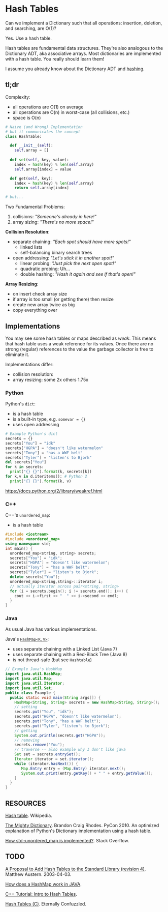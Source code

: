 Hash Tables
===========

Can we implement a Dictionary such that all operations: insertion, deletion, and searching, are O(1)? 

Yes. Use a hash table.

Hash tables are fundamental data structures.
They're also analogous to the Dictionary ADT, aka associative arrays.
Most dictionaries are implemented with a hash table.
You really should learn them!

I assume you already know about the Dictionary ADT and  [hashing](hashing.md).

## tl;dr

Complexity:
- all operations are O(1) on average
- all operations are O(n) in worst-case (all collisions, etc.)
- space is O(n)

```python
# Naive (and Wrong) Implementation
# but it communicates the concept
class HashTable:

  def __init__(self):
    self.array = []
        
  def set(self, key, value):
    index = hash(key) % len(self.array)
    self.array[index] = value

  def get(self, key):
    index = hash(key) % len(self.array)
    return self.array[index]

# but...
```

Two Fundamental Problems:
1. collisions: _"Someone's already in here!"_
2. array sizing: _"There's no more space!"_

**Collision Resolution**:
- separate chaining: _"Each spot should have more spots!"_
  - linked lists
  - self-balancing binary search trees 
- open addressing: _"Let's stick it in another spot!"_
  - linear probing: _"Just pick the next open spot!"_
  - quadratic probing: Uh...
  - double hashing: _"Hash it again and see if that's open!"_

**Array Resizing**:
  - on insert check array size
  - if array is too small (or getting there) then resize
  - create new array twice as big
  - copy everything over



## Implementations

You may see some hash tables or maps described as _weak_.
This means that hash table uses a weak reference for its values.
Once there are no strong (regular) references to the value the garbage collector is free to eliminate it.

Implementations differ:
- collision resolution:
- array resizing: some 2x others 1.75x

### Python

Python's `dict`:
- is a hash table
- is a built-in type, e.g. `somevar = {}`
- uses open addressing

```python
# Example Python's dict
secrets = {}
secrets["You"] = "idk"
secrets["HGPA"] = "doesn't like watermelon"
secrets["Tony"] = "has a WWF belt"
secrets["Tyler"] = "listen's to Bjork"
del secrets["You"]
for k in secrets:
  print("{} {}").format(k, secrets[k])
for k,v in d.iteritems(): # Python 2
  print("{} {}").format(k, v)
```

https://docs.python.org/2/library/weakref.html

### C++

C++'s `unordered_map`:
- is a hash table

```cpp
#include <iostream>
#include <unordered_map>
using namespace std;
int main() {
  unordered_map<string, string> secrets;
  secrets["You"] = "idk";
  secrets["HGPA"] = "doesn't like watermelon";
  secrets["Tony"] = "has a WWF belt";
  secrets["Tyler"] = "listen's to Bjork";
  delete secrets["You"];
  unordered_map<string,string>::iterator i;
  // actually iterator across pair<string, string>
  for (i = secrets.begin(); i != secrets.end(); i++) {
    cout << i->first << "  " << i->second << endl;
  }
}
```

### Java

As usual Java has various implementations.

Java's [`HashMap<K,V>`](https://docs.oracle.com/javase/7/docs/api/java/util/HashMap.html):
  - uses separate chaining with a Linked List (Java 7)
  - uses separate chaining with a Red-Black Tree (Java 8)
  - is not thread-safe (but see `Hashtable`)

```java
// Example Java's HashMap
import java.util.HashMap;
import java.util.Map;
import java.util.Iterator;
import java.util.Set;
public class Example {
  public static void main(String args[]) {
    HashMap<String, String> secrets = new HashMap<String, String>();
    // setting
    secrets.put("You", "idk");
    secrets.put("HGPA", "doesn't like watermelon");
    secrets.put("Tony", "has a WWF belt");
    secrets.put("Tyler", "listen's to Bjork");
    // getting
    System.out.println(secrets.get("HGPA"));
    // removing
    secrets.remove("You");
    // traverse -- also example why I don't like java
    Set set = secrets.entrySet();
    Iterator iterator = set.iterator();
    while (iterator.hasNext()) {
       Map.Entry entry = (Map.Entry) iterator.next();
       System.out.print(entry.getKey() + " " + entry.getValue());
    }
  }
}
```

## RESOURCES

[Hash table](https://en.wikipedia.org/wiki/Hash_table). Wikipedia.

[The Mighty Dictionary](https://www.youtube.com/watch?v=C4Kc8xzcA68). Brandon Craig Rhodes. PyCon 2010. An optimized explanation of Python's Dictionary implementation using a hash table.

[How std::unordered_map is implemented?](http://stackoverflow.com/questions/31112852/how-stdunordered-map-is-implemented/31113618#31113618). Stack Overflow.

## TODO

[A Proposal to Add Hash Tables to the Standard Library (revision 4)](http://www.open-std.org/jtc1/sc22/wg21/docs/papers/2003/n1456.html). Matthew Austern. 2003-04-03.

[How does a HashMap work in JAVA](http://coding-geek.com/how-does-a-hashmap-work-in-java/).

[C++ Tutorial: Intro to Hash Tables](http://pumpkinprogrammer.com/2014/06/21/c-tutorial-intro-to-hash-tables/). 

[Hash Tables (C)](http://www.eternallyconfuzzled.com/tuts/datastructures/jsw_tut_hashtable.aspx). Eternally Confuzzled.


